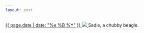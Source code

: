 ```yaml
---
layout: post
---
```


<p>
  <a href="/46">
    <time>{{ page.date | date: "%e %B %Y" }}</time>
    <img src="https://s3.amazonaws.com/life.aaronjgreenberg.com/46.jpg">
  </a>
  Sadie, a chubby beagle.
</p>
